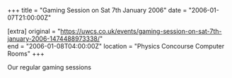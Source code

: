 +++
title = "Gaming Session on Sat 7th January 2006"
date = "2006-01-07T21:00:00Z"

[extra]
original = "https://uwcs.co.uk/events/gaming-session-on-sat-7th-january-2006-1474488973338/"    
end = "2006-01-08T04:00:00Z"
location = "Physics Concourse Computer Rooms"
+++

Our regular gaming sessions

